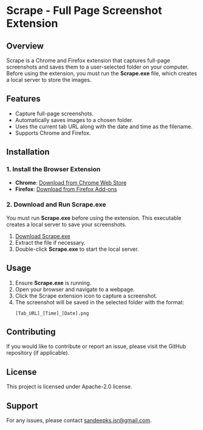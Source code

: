 # Scrape - Full Page Screenshot Extension

## Overview
Scrape is a Chrome and Firefox extension that captures full-page screenshots and saves them to a user-selected folder on your computer. Before using the extension, you must run the **Scrape.exe** file, which creates a local server to store the images.

## Features
- Capture full-page screenshots.
- Automatically saves images to a chosen folder.
- Uses the current tab URL along with the date and time as the filename.
- Supports Chrome and Firefox.

## Installation
### 1. Install the Browser Extension
- **Chrome**: [Download from Chrome Web Store](#)
- **Firefox**: [Download from Firefox Add-ons](https://addons.mozilla.org/en-US/firefox/addon/scrape/)

### 2. Download and Run Scrape.exe
You must run **Scrape.exe** before using the extension. This executable creates a local server to save your screenshots.

1. [Download Scrape.exe](#)
2. Extract the file if necessary.
3. Double-click **Scrape.exe** to start the local server.

## Usage
1. Ensure **Scrape.exe** is running.
2. Open your browser and navigate to a webpage.
3. Click the Scrape extension icon to capture a screenshot.
4. The screenshot will be saved in the selected folder with the format:
   ```
   [Tab_URL]_[Time]_[Date].png
   ```

## Contributing
If you would like to contribute or report an issue, please visit the GitHub repository (if applicable).

## License
This project is licensed under Apache-2.0 license.

## Support
For any issues, please contact sandeepks.jsr@gmail.com.

